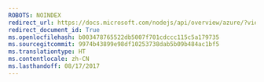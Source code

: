 ```yaml
---
ROBOTS: NOINDEX
redirect_url: https://docs.microsoft.com/nodejs/api/overview/azure/?view=azure-node-2.0.0
redirect_document_id: True
ms.openlocfilehash: b003478765522db5007f701cdccc115c5a179735
ms.sourcegitcommit: 9974b43899e98df10253738dab5b09b484ac1bf5
ms.translationtype: HT
ms.contentlocale: zh-CN
ms.lasthandoff: 08/17/2017
---
```

